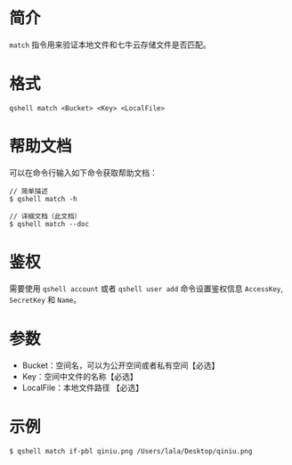 # 简介
`match` 指令用来验证本地文件和七牛云存储文件是否匹配。

# 格式
```
qshell match <Bucket> <Key> <LocalFile>
```

# 帮助文档
可以在命令行输入如下命令获取帮助文档：
```
// 简单描述
$ qshell match -h 

// 详细文档（此文档）
$ qshell match --doc
```

# 鉴权
需要使用 `qshell account` 或者 `qshell user add` 命令设置鉴权信息 `AccessKey`, `SecretKey` 和 `Name`。

# 参数
- Bucket：空间名，可以为公开空间或者私有空间【必选】
- Key：空间中文件的名称【必选】
- LocalFile：本地文件路径 【必选】

# 示例
```
$ qshell match if-pbl qiniu.png /Users/lala/Desktop/qiniu.png
```